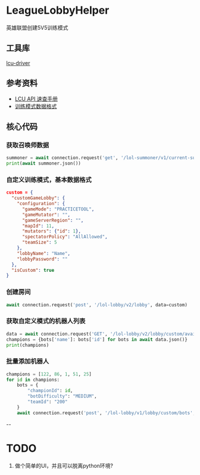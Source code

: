 # LeagueLobbyHelper
英雄联盟创建5V5训练模式

## 工具库
[lcu-driver](https://github.com/sousa-andre/lcu-driver)


## 参考资料
- [LCU API 速查手册](https://lcu.vivide.re/#operation--lol-lobby-v2-lobby-get)
- [训练模式数据格式](https://riot-api-libraries.readthedocs.io/en/latest/lcu.html)


## 核心代码


### 获取召唤师数据
```python
summoner = await connection.request('get', '/lol-summoner/v1/current-summoner')
print(await summoner.json())
```


###  自定义训练模式，基本数据格式
```json
custom = {
  "customGameLobby": {
    "configuration": {
      "gameMode": "PRACTICETOOL", 
      "gameMutator": "", 
      "gameServerRegion": "", 
      "mapId": 11, 
      "mutators": {"id": 1}, 
      "spectatorPolicy": "AllAllowed", 
      "teamSize": 5
    },
    "lobbyName": "Name",
    "lobbyPassword": ""
  },
  "isCustom": true
}
```

### 创建房间
```python
await connection.request('post', '/lol-lobby/v2/lobby', data=custom)
```


### 获取自定义模式的机器人列表
```python
data = await connection.request('GET', '/lol-lobby/v2/lobby/custom/available-bots')
champions = {bots['name']: bots['id'] for bots in await data.json()}
print(champions)
```


### 批量添加机器人
```python
champions = [122, 86, 1, 51, 25]
for id in champions:
	bots = {
		"championId": id,
		"botDifficulty": "MEDIUM",
		"teamId": "200"
	}
	await connection.request('post', '/lol-lobby/v1/lobby/custom/bots', data=bots)
```

--

# TODO
1. 做个简单的UI，并且可以脱离python环境?



